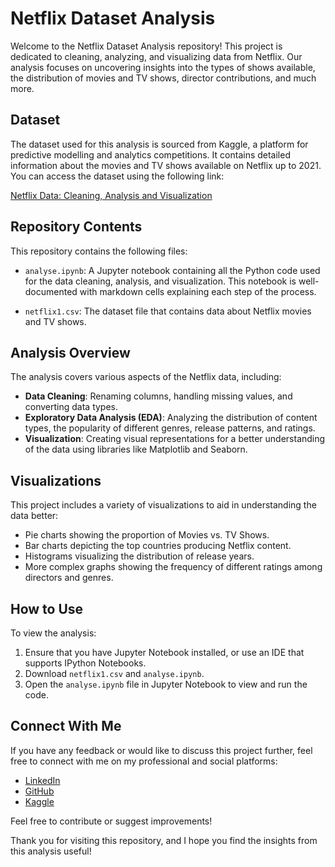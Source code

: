# Netflix Dataset Analysis

Welcome to the Netflix Dataset Analysis repository! This project is dedicated to cleaning, analyzing, and visualizing data from Netflix. Our analysis focuses on uncovering insights into the types of shows available, the distribution of movies and TV shows, director contributions, and much more.

## Dataset

The dataset used for this analysis is sourced from Kaggle, a platform for predictive modelling and analytics competitions. It contains detailed information about the movies and TV shows available on Netflix up to 2021. You can access the dataset using the following link:

[Netflix Data: Cleaning, Analysis and Visualization](https://www.kaggle.com/datasets/ariyoomotade/netflix-data-cleaning-analysis-and-visualization)

## Repository Contents

This repository contains the following files:

- `analyse.ipynb`: A Jupyter notebook containing all the Python code used for the data cleaning, analysis, and visualization. This notebook is well-documented with markdown cells explaining each step of the process.

- `netflix1.csv`: The dataset file that contains data about Netflix movies and TV shows.

## Analysis Overview

The analysis covers various aspects of the Netflix data, including:

- **Data Cleaning**: Renaming columns, handling missing values, and converting data types.
- **Exploratory Data Analysis (EDA)**: Analyzing the distribution of content types, the popularity of different genres, release patterns, and ratings.
- **Visualization**: Creating visual representations for a better understanding of the data using libraries like Matplotlib and Seaborn.

## Visualizations

This project includes a variety of visualizations to aid in understanding the data better:

- Pie charts showing the proportion of Movies vs. TV Shows.
- Bar charts depicting the top countries producing Netflix content.
- Histograms visualizing the distribution of release years.
- More complex graphs showing the frequency of different ratings among directors and genres.

## How to Use

To view the analysis:

1. Ensure that you have Jupyter Notebook installed, or use an IDE that supports IPython Notebooks.
2. Download `netflix1.csv` and `analyse.ipynb`.
3. Open the `analyse.ipynb` file in Jupyter Notebook to view and run the code.

## Connect With Me

If you have any feedback or would like to discuss this project further, feel free to connect with me on my professional and social platforms:

- [LinkedIn](https://www.linkedin.com/in/abd-el-rahman-eldeeb-a9bab6251/)
- [GitHub](https://github.com/ElDEEB21)
- [Kaggle](https://www.kaggle.com/abdoreldeeb)

Feel free to contribute or suggest improvements!

Thank you for visiting this repository, and I hope you find the insights from this analysis useful!
